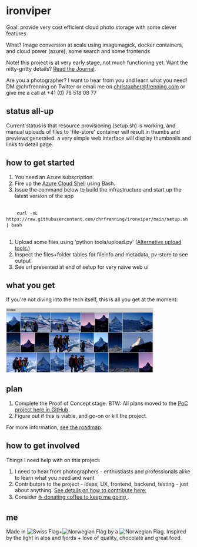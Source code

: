 # ironviper

Goal: provide very cost efficient cloud photo storage with some clever features

What? Image conversion at scale using imagemagick, docker containers, and cloud power (azure), some search and some frontends

Note! this project is at very early stage, not much functioning yet. Want the nitty-gritty details? [Read the Journal](https://github.com/chrfrenning/ironviper/wiki/Journal).

Are you a photographer? I want to hear from you and learn what you need! DM @chrfrenning on Twitter or email me on christopher@frenning.com or give me a call at +41 (0) 76 518 08 77


## status all-up

Current status is that resource provisioning (setup.sh) is working, and manual uploads of files to 'file-store' container will result in thumbs and previews generated. a very simple web interface will display thumbnails and links to detail page.


## how to get started

1. You need an Azure subscription.
1. Fire up the [Azure Cloud Shell](https://shell.azure.com/) using Bash.
1. Issue the command below to build the infrastructure and start up the latest version of the app

```
    
    curl -sL https://raw.githubusercontent.com/chrfrenning/ironviper/main/setup.sh | bash 
    
```

1. Upload some files using 'python tools/upload.py' ([Alternative upload tools.](https://github.com/chrfrenning/ironviper/wiki/How-to-upload-files))
1. Inspect the files+folder tables for fileinfo and metadata, pv-store to see output
1. See url presented at end of setup for very naïve web ui

## what you get

If you're not diving into the tech itself, this is all you get at the moment:

<img src="https://github.com/chrfrenning/ironviper/raw/main/docs/gridview.jpg" width=400>


## plan


1. Complete the Proof of Concept stage. BTW: All plans moved to the [PoC project here in GitHub](https://github.com/chrfrenning/ironviper/projects/1).
2. Figure out if this is viable, and go-on or kill the project.

For more information, [see the roadmap](https://github.com/chrfrenning/ironviper/wiki/Roadmap).

## how to get involved

Things I need help with on this project:

1. I need to hear from photographers - enthustiasts and professionals alike to learn what you need and want
1. Contributors to the project - ideas, UX, frontend, backend, testing - just about anything. [See details on how to contribute here.](https://github.com/chrfrenning/ironviper/wiki/Contributing-to-this-project)
1. Consider [:coffee: donating coffee to keep me going ](https://www.buymeacoffee.com/chrfrenning).

## me

Made in ![Swiss Flag](https://chphno.blob.core.windows.net/ironviper-static/switzerland-flag-icon-16.png)+![Norwegian Flag](https://chphno.blob.core.windows.net/ironviper-static/norway-flag-icon-16.png) by a ![Norwegian Flag](https://chphno.blob.core.windows.net/ironviper-static/norway-flag-icon-16.png). Inspired by the light in alps and fjords + love of quality, chocolate and great food.
